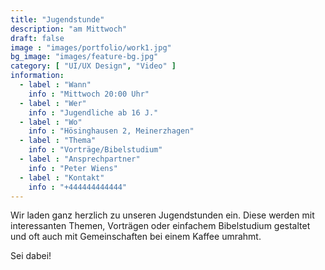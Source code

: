 ```yaml
---
title: "Jugendstunde"
description: "am Mittwoch"
draft: false
image : "images/portfolio/work1.jpg"
bg_image: "images/feature-bg.jpg"
category: [ "UI/UX Design", "Video" ]
information:
  - label : "Wann"
    info : "Mittwoch 20:00 Uhr"
  - label : "Wer"
    info : "Jugendliche ab 16 J."
  - label : "Wo"
    info : "Hösinghausen 2, Meinerzhagen"
  - label : "Thema"
    info : "Vorträge/Bibelstudium"
  - label : "Ansprechpartner"
    info : "Peter Wiens"
  - label : "Kontakt"
    info : "+444444444444"
---
```


Wir laden ganz herzlich zu unseren Jugendstunden ein. Diese werden mit interessanten Themen, Vorträgen oder einfachem Bibelstudium gestaltet und oft auch mit Gemeinschaften bei einem Kaffee  umrahmt. 

Sei dabei! 
